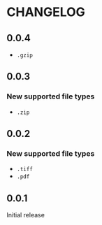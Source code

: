 # CHANGELOG

## 0.0.4

- `.gzip`

## 0.0.3

### New supported file types

- `.zip`

## 0.0.2

### New supported file types

- `.tiff`
- `.pdf`

## 0.0.1

Initial release
